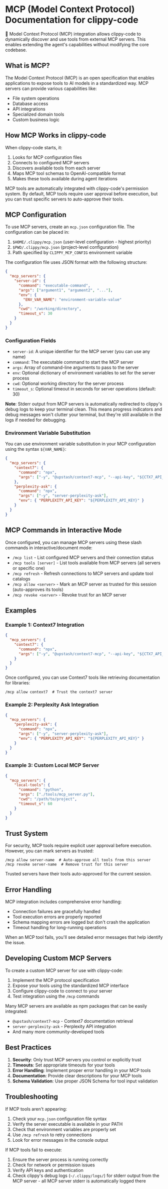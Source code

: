 # MCP (Model Context Protocol) Documentation for clippy-code

📎 Model Context Protocol (MCP) integration allows clippy-code to dynamically discover and use tools from external MCP servers. This enables extending the agent's capabilities without modifying the core codebase.

## What is MCP?

The Model Context Protocol (MCP) is an open specification that enables applications to expose tools to AI models in a standardized way. MCP servers can provide various capabilities like:

- File system operations
- Database access
- API integrations
- Specialized domain tools
- Custom business logic

## How MCP Works in clippy-code

When clippy-code starts, it:

1. Looks for MCP configuration files
2. Connects to configured MCP servers
3. Discovers available tools from each server
4. Maps MCP tool schemas to OpenAI-compatible format
5. Makes these tools available during agent iterations

MCP tools are automatically integrated with clippy-code's permission system. By default, MCP tools require user approval before execution, but you can trust specific servers to auto-approve their tools.

## MCP Configuration

To use MCP servers, create an `mcp.json` configuration file. The configuration can be placed in:

1. `$HOME/.clippy/mcp.json` (user-level configuration - highest priority)
2. `$PWD/.clippy/mcp.json` (project-level configuration)
3. Path specified by `CLIPPY_MCP_CONFIG` environment variable

The configuration file uses JSON format with the following structure:

```json
{
  "mcp_servers": {
    "server-id": {
      "command": "executable-command",
      "args": ["argument1", "argument2", "..."],
      "env": {
        "ENV_VAR_NAME": "environment-variable-value"
      },
      "cwd": "/working/directory",
      "timeout_s": 30
    }
  }
}
```

### Configuration Fields

- `server-id`: A unique identifier for the MCP server (you can use any name)
- `command`: The executable command to start the MCP server
- `args`: Array of command-line arguments to pass to the server
- `env`: Optional dictionary of environment variables to set for the server process
- `cwd`: Optional working directory for the server process
- `timeout_s`: Optional timeout in seconds for server operations (default: 30)

**Note**: Stderr output from MCP servers is automatically redirected to clippy's debug logs to keep your terminal clean. This means progress indicators and debug messages won't clutter your terminal, but they're still available in the logs if needed for debugging.

### Environment Variable Substitution

You can use environment variable substitution in your MCP configuration using the syntax `${VAR_NAME}`:

```json
{
  "mcp_servers": {
    "context7": {
      "command": "npx",
      "args": ["-y", "@upstash/context7-mcp", "--api-key", "${CTX7_API_KEY}"]
    },
    "perplexity-ask": {
      "command": "npx",
      "args": ["-y", "server-perplexity-ask"],
      "env": { "PERPLEXITY_API_KEY": "${PERPLEXITY_API_KEY}" }
    }
  }
}
```

## MCP Commands in Interactive Mode

Once configured, you can manage MCP servers using these slash commands in interactive/document mode:

- `/mcp list` - List configured MCP servers and their connection status
- `/mcp tools [server]` - List tools available from MCP servers (all servers or specific one)
- `/mcp refresh` - Refresh connections to MCP servers and update tool catalogs
- `/mcp allow <server>` - Mark an MCP server as trusted for this session (auto-approves its tools)
- `/mcp revoke <server>` - Revoke trust for an MCP server

## Examples

### Example 1: Context7 Integration

```json
{
  "mcp_servers": {
    "context7": {
      "command": "npx",
      "args": ["-y", "@upstash/context7-mcp", "--api-key", "${CTX7_API_KEY}"]
    }
  }
}
```

Once configured, you can use Context7 tools like retrieving documentation for libraries:

```
/mcp allow context7  # Trust the context7 server
```

### Example 2: Perplexity Ask Integration

```json
{
  "mcp_servers": {
    "perplexity-ask": {
      "command": "npx",
      "args": ["-y", "server-perplexity-ask"],
      "env": { "PERPLEXITY_API_KEY": "${PERPLEXITY_API_KEY}" }
    }
  }
}
```

### Example 3: Custom Local MCP Server

```json
{
  "mcp_servers": {
    "local-tools": {
      "command": "python",
      "args": ["./tools/mcp_server.py"],
      "cwd": "/path/to/project",
      "timeout_s": 60
    }
  }
}
```

## Trust System

For security, MCP tools require explicit user approval before execution. However, you can mark servers as trusted:

```
/mcp allow server-name  # Auto-approve all tools from this server
/mcp revoke server-name  # Remove trust for this server
```

Trusted servers have their tools auto-approved for the current session.

## Error Handling

MCP integration includes comprehensive error handling:

- Connection failures are gracefully handled
- Tool execution errors are properly reported
- Schema mapping errors are logged but don't crash the application
- Timeout handling for long-running operations

When an MCP tool fails, you'll see detailed error messages that help identify the issue.

## Developing Custom MCP Servers

To create a custom MCP server for use with clippy-code:

1. Implement the MCP protocol specification
2. Expose your tools using the standardized MCP interface
3. Configure clippy-code to connect to your server
4. Test integration using the `/mcp` commands

Many MCP servers are available as npm packages that can be easily integrated:

- `@upstash/context7-mcp` - Context7 documentation retrieval
- `server-perplexity-ask` - Perplexity API integration
- And many more community-developed tools

## Best Practices

1. **Security**: Only trust MCP servers you control or explicitly trust
2. **Timeouts**: Set appropriate timeouts for your tools
3. **Error Handling**: Implement proper error handling in your MCP tools
4. **Documentation**: Provide clear descriptions for your MCP tools
5. **Schema Validation**: Use proper JSON Schema for tool input validation

## Troubleshooting

If MCP tools aren't appearing:

1. Check your `mcp.json` configuration file syntax
2. Verify the server executable is available in your PATH
3. Check that environment variables are properly set
4. Use `/mcp refresh` to retry connections
5. Look for error messages in the console output

If MCP tools fail to execute:

1. Ensure the server process is running correctly
2. Check for network or permission issues
3. Verify API keys and authentication
4. Check clippy's debug logs (`~/.clippy/logs/`) for stderr output from the MCP server - all MCP server stderr is automatically logged there
